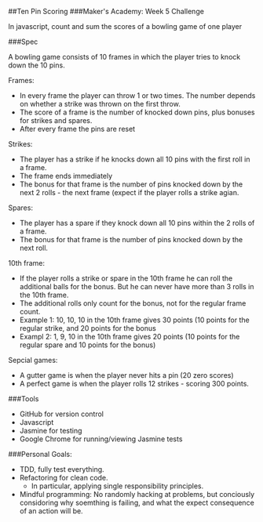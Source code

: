 ##Ten Pin Scoring
###Maker's Academy: Week 5 Challenge

In javascript, count and sum the scores of a bowling game of one player

###Spec

A bowling game consists of 10 frames in which the player tries to knock down the 10 pins. 

Frames:

- In every frame the player can throw 1 or two times. The number depends on whether a strike was thrown on the first throw.
- The score of a frame is the number of knocked down pins, plus bonuses for strikes and spares.
- After every frame the pins are reset

Strikes:

- The player has a strike if he knocks down all 10 pins with the first roll in a frame.
- The frame ends immediately 
- The bonus for that frame is the number of pins knocked down by the next 2 rolls - the next frame (expect if the player rolls a strike agian.

Spares:

- The player has a spare if they knock down all 10 pins within the 2 rolls of a frame.
- The bonus for that frame is the number of pins knocked down by the next roll.

10th frame:

- If the player rolls a strike or spare in the 10th frame he can roll the additional balls for the bonus. But he can never have more than 3 rolls in the 10th frame.
- The additional rolls only count for the bonus, not for the regular frame count.
- Example 1: 10, 10, 10 in the 10th frame gives 30 points (10 points for the regular strike, and 20 points for the bonus
- Exampl 2: 1, 9, 10 in the 10th frame gives 20 points (10 points for the regular spare and 10 points for the bonus)

Sepcial games:

- A gutter game is when the player never hits a pin (20 zero scores)
- A perfect game is when the player rolls 12 strikes - scoring 300 points.

###Tools

- GitHub for version control
- Javascript
- Jasmine for testing
- Google Chrome for running/viewing Jasmine tests

###Personal Goals:

- TDD, fully test everything.
- Refactoring for clean code. 
	- In particular, applying single responsibility principles.
- Mindful programming: No randomly hacking at problems, but conciously considoring why soemthing is failing, and what the expect consequence of an action will be.





